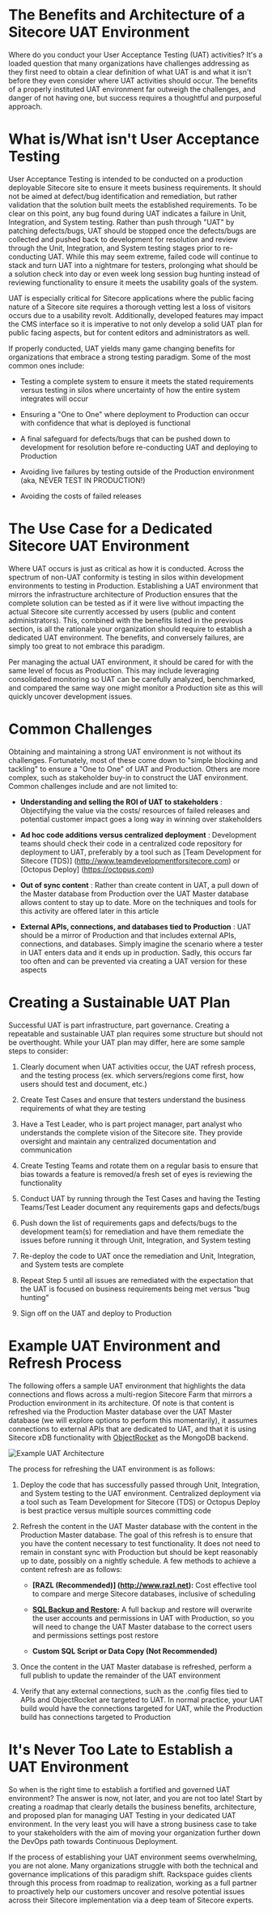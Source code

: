 # The Benefits and Architecture of a Sitecore UAT Environment

Where do you conduct your User Acceptance Testing (UAT) activities? It's a loaded question that many organizations have challenges addressing as they first need to obtain a clear definition of what UAT is and what it isn't before they even consider where UAT activities should occur. The benefits of a properly instituted UAT environment far outweigh the challenges, and danger of not having one, but success requires a thoughtful and purposeful approach.

# What is/What isn't User Acceptance Testing

User Acceptance Testing is intended to be conducted on a production deployable Sitecore site to ensure it meets business requirements. It should not be aimed at defect/bug identification and remediation, but rather validation that the solution built meets the established requirements. To be clear on this point, any bug found during UAT indicates a failure in Unit, Integration, and System testing. Rather than push through "UAT" by patching defects/bugs, UAT should be stopped once the defects/bugs are collected and pushed back to development for resolution and review through the Unit, Integration, and System testing stages prior to re-conducting UAT. While this may seem extreme, failed code will continue to stack and turn UAT into a nightmare for testers, prolonging what should be a solution check into day or even week long session bug hunting instead of reviewing functionality to ensure it meets the usability goals of the system.

UAT is especially critical for Sitecore applications where the public facing nature of a Sitecore site requires a thorough vetting lest a loss of visitors occurs due to a usability revolt. Additionally, developed features may impact the CMS interface so it is imperative to not only develop a solid UAT plan for public facing aspects, but for content editors and administrators as well.

If properly conducted, UAT yields many game changing benefits for organizations that embrace a strong testing paradigm. Some of the most common ones include:

* Testing a complete system to ensure it meets the stated requirements versus testing in silos where uncertainty of how the entire system integrates will occur

* Ensuring a "One to One" where deployment to Production can occur with confidence that what is deployed is functional

* A final safeguard for defects/bugs that can be pushed down to development for resolution before re-conducting UAT and deploying to Production

* Avoiding live failures by testing outside of the Production environment (aka, NEVER TEST IN PRODUCTION!)

* Avoiding the costs of failed releases

# The Use Case for a Dedicated Sitecore UAT Environment

Where UAT occurs is just as critical as how it is conducted. Across the spectrum of non-UAT conformity is testing in silos within development environments to testing in Production. Establishing a UAT environment that mirrors the infrastructure architecture of Production ensures that the complete solution can be tested as if it were live without impacting the actual Sitecore site currently accessed by users (public and content administrators). This, combined with the benefits listed in the previous section, is all the rationale your organization should require to establish a dedicated UAT environment. The benefits, and conversely failures, are simply too great to not embrace this paradigm.

Per managing the actual UAT environment, it should be cared for with the same level of focus as Production. This may include leveraging consolidated monitoring so UAT can be carefully analyzed, benchmarked, and compared the same way one might monitor a Production site as this will quickly uncover development issues.

# Common Challenges

Obtaining and maintaining a strong UAT environment is not without its challenges. Fortunately, most of these come down to "simple blocking and tackling" to ensure a "One to One" of UAT and Production. Others are more complex, such as stakeholder buy-in to construct the UAT environment. Common challenges include and are not limited to:

* **Understanding and selling the ROI of UAT to stakeholders** : Objectifying the value via the costs/ resources of failed releases and potential customer impact goes a long way in winning over stakeholders

* **Ad hoc code additions versus centralized deployment** : Development teams should check their code in a centralized code repository for deployment to UAT, preferably by a tool such as [Team Development for Sitecore (TDS)] (http://www.teamdevelopmentforsitecore.com) or [Octopus Deploy] (https://octopus.com)

* **Out of sync content** : Rather than create content in UAT, a pull down of the Master database from Production over the UAT Master database allows content to stay up to date. More on the techniques and tools for this activity are offered later in this article

* **External APIs, connections, and databases tied to Production** : UAT should be a mirror of Production and that includes external APIs, connections, and databases. Simply imagine the scenario where a tester in UAT enters data and it ends up in production. Sadly, this occurs far too often and can be prevented via creating a UAT version for these aspects

# Creating a Sustainable UAT Plan

Successful UAT is part infrastructure, part governance. Creating a repeatable and sustainable UAT plan requires some structure but should not be overthought. While your UAT plan may differ, here are some sample steps to consider:

1. Clearly document when UAT activities occur, the UAT refresh process, and the testing process (ex. which servers/regions come first, how users should test and document, etc.)

2. Create Test Cases and ensure that testers understand the business requirements of what they are testing

3. Have a Test Leader, who is part project manager, part analyst who understands the complete vision of the Sitecore site. They provide oversight and maintain any centralized documentation and communication

4. Create Testing Teams and rotate them on a regular basis to ensure that bias towards a feature is removed/a fresh set of eyes is reviewing the functionality

5. Conduct UAT by running through the Test Cases and having the Testing Teams/Test Leader document any requirements gaps and defects/bugs

6. Push down the list of requirements gaps and defects/bugs to the development team(s) for remediation and have them remediate the issues before running it through Unit, Integration, and System testing

7. Re-deploy the code to UAT once the remediation and Unit, Integration, and System tests are complete

8. Repeat Step 5 until all issues are remediated with the expectation that the UAT is focused on business requirements being met versus "bug hunting"

9. Sign off on the UAT and deploy to Production

# Example UAT Environment and Refresh Process

The following offers a sample UAT environment that highlights the data connections and flows across a multi-region Sitecore Farm that mirrors a Production environment in its architecture. Of note is that content is refreshed via the Production Master database over the UAT Master database (we will explore options to perform this momentarily), it assumes connections to external APIs that are dedicated to UAT, and that it is using Sitecore xDB functionality with [ObjectRocket](http://objectrocket.com/) as the MongoDB backend.

![Example UAT Architecture](../_assets/img/2016-05-12-The-Benefits-and-Architecture-of-a-Sitecore-UAT-Environment/ExampleUATArchitecture.png)

The process for refreshing the UAT environment is as follows:

1. Deploy the code that has successfully passed through Unit, Integration, and System testing to the UAT environment. Centralized deployment via a tool such as Team Development for Sitecore (TDS) or Octopus Deploy is best practice versus multiple sources committing code

2. Refresh the content in the UAT Master database with the content in the Production Master database. The goal of this refresh is to ensure that you have the content necessary to test functionality. It does not need to remain in constant sync with Production but should be kept reasonably up to date, possibly on a nightly schedule. A few methods to achieve a content refresh are as follows:

    * **[RAZL (Recommended)] (http://www.razl.net):**
Cost effective tool to compare and merge Sitecore databases, inclusive of scheduling

    * **[SQL Backup and Restore](https://msdn.microsoft.com/en-us/library/ms190436.aspx):** A full backup and restore will overwrite the user accounts and permissions in UAT with Production, so you will need to change the UAT Master database to the correct users and permissions settings post restore

    * **Custom SQL Script or Data Copy (Not Recommended)**

3. Once the content in the UAT Master database is refreshed, perform a full publish to update the remainder of the UAT environment

4. Verify that any external connections, such as the .config files tied to APIs and ObjectRocket are targeted to UAT. In normal practice, your UAT build would have the connections targeted for UAT, while the Production build has connections targeted to Production

# It's Never Too Late to Establish a UAT Environment

So when is the right time to establish a fortified and governed UAT environment? The answer is now, not later, and you are not too late! Start by creating a roadmap that clearly details the business benefits, architecture, and proposed plan for managing UAT Testing in your dedicated UAT environment. In the very least you will have a strong business case to take to your stakeholders with the aim of moving your organization further down the DevOps path towards Continuous Deployment.

If the process of establishing your UAT environment seems overwhelming, you are not alone. Many organizations struggle with both the technical and governance implications of this paradigm shift. Rackspace guides clients through this process from roadmap to realization, working as a full partner to proactively help our customers uncover and resolve potential issues across their Sitecore implementation via a deep team of Sitecore experts.